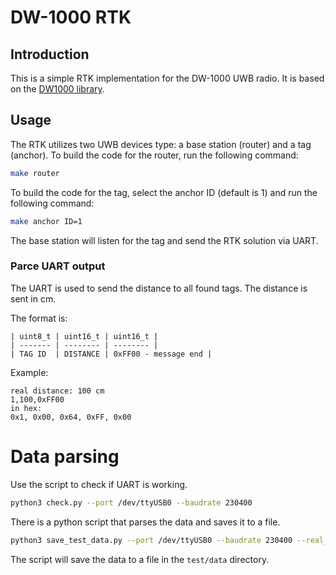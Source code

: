 # DW-1000 RTK

## Introduction

This is a simple RTK implementation for the DW-1000 UWB radio. It is based on the [DW1000 library](https://usermanual.wiki/Pdf/DW1000SoftwareAPIGuiderev2p4.1120642274.pdf).

## Usage

The RTK utilizes two UWB devices type: a base station (router) and a tag (anchor).
To build the code for the router, run the following command:

```bash
make router
```

To build the code for the tag, select the anchor ID (default is 1) and run the following command:

```bash
make anchor ID=1
```

The base station will listen for the tag and send the RTK solution via UART.

### Parce UART output

The UART is used to send the distance to all found tags. The distance is sent in cm.

The format is:

```
| uint8_t | uint16_t | uint16_t |
| ------- | -------- | -------- |
| TAG ID  | DISTANCE | 0xFF00 - message end |
```

Example:

```
real distance: 100 cm
1,100,0xFF00
in hex:
0x1, 0x00, 0x64, 0xFF, 0x00
```

# Data parsing


Use the script to check if UART is working.

```bash
python3 check.py --port /dev/ttyUSB0 --baudrate 230400
```

There is a python script that parses the data and saves it to a file.

```bash
python3 save_test_data.py --port /dev/ttyUSB0 --baudrate 230400 --real_distance 100
```

The script will save the data to a file in the `test/data` directory.
